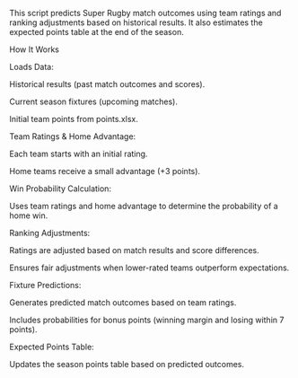 This script predicts Super Rugby match outcomes using team ratings and ranking adjustments based on historical results. It also estimates the expected points table at the end of the season.

How It Works

Loads Data:

Historical results (past match outcomes and scores).

Current season fixtures (upcoming matches).

Initial team points from points.xlsx.

Team Ratings & Home Advantage:

Each team starts with an initial rating.

Home teams receive a small advantage (+3 points).

Win Probability Calculation:

Uses team ratings and home advantage to determine the probability of a home win.

Ranking Adjustments:

Ratings are adjusted based on match results and score differences.

Ensures fair adjustments when lower-rated teams outperform expectations.

Fixture Predictions:

Generates predicted match outcomes based on team ratings.

Includes probabilities for bonus points (winning margin and losing within 7 points).

Expected Points Table:

Updates the season points table based on predicted outcomes.
